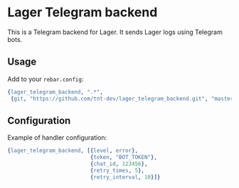 # Lager Telegram backend

This is a Telegram backend for Lager. It sends Lager logs using Telegram bots.

## Usage

Add to your `rebar.config`:

``` erlang
{lager_telegram_backend, ".*",
 {git, "https://github.com/tnt-dev/lager_telegram_backend.git", "master"}}
```

## Configuration

Example of handler configuration:

``` erlang
{lager_telegram_backend, [{level, error},
                          {token, "BOT_TOKEN"},
                          {chat_id, 123456},
                          {retry_times, 5},
                          {retry_interval, 10}]}
```

